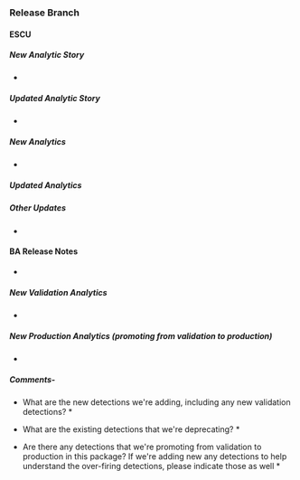 ### Release Branch
#### ESCU 
##### New Analytic Story
- 
##### Updated Analytic Story
- 
##### New Analytics
* 
##### Updated Analytics

##### Other Updates
* 

#### BA Release Notes
* 

##### New Validation Analytics

* 

##### New Production Analytics (promoting from validation to production)

* 

##### Comments-

* What are the new detections we're adding, including any new validation detections?
  * 
 
* What are the existing detections that we're deprecating?
  * 
  
* Are there any detections that we're promoting from validation to production in this package? If we're adding new any detections to help understand the over-firing detections, please indicate those as well
  *
